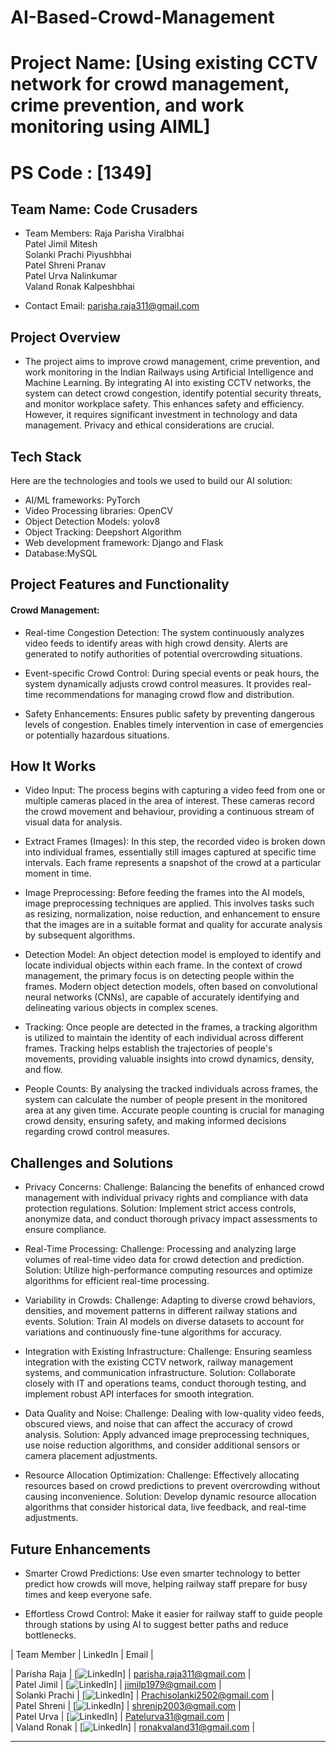 # AI-Based-Crowd-Management

# Project Name: [Using existing CCTV network for crowd management, crime prevention, and work monitoring using AIML]
# PS Code : [1349] 

## Team Name: Code Crusaders
- Team Members: Raja Parisha Viralbhai <br>
Patel Jimil Mitesh <br>
Solanki Prachi Piyushbhai <br>
Patel Shreni Pranav <br>
Patel Urva Nalinkumar <br>
Valand Ronak Kalpeshbhai <br>

- Contact Email: parisha.raja311@gmail.com


## Project Overview 
*  The project aims to improve crowd management, crime prevention, and work monitoring in the Indian Railways using Artificial Intelligence and Machine Learning. By integrating AI into existing CCTV networks, the system can detect crowd congestion, identify potential security threats, and monitor workplace safety. This enhances safety and efficiency. However, it requires significant investment in technology and data management. Privacy and ethical considerations are crucial.

## Tech Stack 

Here are the technologies and tools we used to build our AI solution:
*  AI/ML frameworks: PyTorch
*  Video Processing libraries: OpenCV
*  Object Detection Models: yolov8
*  Object Tracking:  Deepshort Algorithm
*  Web development framework: Django and Flask
*  Database:MySQL


## Project Features and Functionality 
#### Crowd Management:

* Real-time Congestion Detection:
The system continuously analyzes video feeds to identify areas with high crowd density.
Alerts are generated to notify authorities of potential overcrowding situations.

* Event-specific Crowd Control:
During special events or peak hours, the system dynamically adjusts crowd control measures.
It provides real-time recommendations for managing crowd flow and distribution.

* Safety Enhancements:
Ensures public safety by preventing dangerous levels of congestion.
Enables timely intervention in case of emergencies or potentially hazardous situations.


## How It Works 
* Video Input:
The process begins with capturing a video feed from one or multiple cameras placed in the area of interest. These cameras record the crowd movement and behaviour, providing a continuous stream of visual data for analysis.

* Extract Frames (Images):
In this step, the recorded video is broken down into individual frames, essentially still images captured at specific time intervals. Each frame represents a snapshot of the crowd at a particular moment in time.

* Image Preprocessing:
Before feeding the frames into the AI models, image preprocessing techniques are applied. This involves tasks such as resizing, normalization, noise reduction, and enhancement to ensure that the images are in a suitable format and quality for accurate analysis by subsequent algorithms.

* Detection Model:
An object detection model is employed to identify and locate individual objects within each frame. In the context of crowd management, the primary focus is on detecting people within the frames. Modern object detection models, often based on convolutional neural networks (CNNs), are capable of accurately identifying and delineating various objects in complex scenes.

* Tracking:
Once people are detected in the frames, a tracking algorithm is utilized to maintain the identity of each individual across different frames. Tracking helps establish the trajectories of people's movements, providing valuable insights into crowd dynamics, density, and flow.

* People Counts:
By analysing the tracked individuals across frames, the system can calculate the number of people present in the monitored area at any given time. Accurate people counting is crucial for managing crowd density, ensuring safety, and making informed decisions regarding crowd control measures.


## Challenges and Solutions 

* Privacy Concerns:
Challenge: Balancing the benefits of enhanced crowd management with individual privacy rights and compliance with data protection regulations.
Solution: Implement strict access controls, anonymize data, and conduct thorough privacy impact assessments to ensure compliance.

* Real-Time Processing:
Challenge: Processing and analyzing large volumes of real-time video data for crowd detection and prediction.
Solution: Utilize high-performance computing resources and optimize algorithms for efficient real-time processing.

* Variability in Crowds:
Challenge: Adapting to diverse crowd behaviors, densities, and movement patterns in different railway stations and events.
Solution: Train AI models on diverse datasets to account for variations and continuously fine-tune algorithms for accuracy.

* Integration with Existing Infrastructure:
Challenge: Ensuring seamless integration with the existing CCTV network, railway management systems, and communication infrastructure.
Solution: Collaborate closely with IT and operations teams, conduct thorough testing, and implement robust API interfaces for smooth integration.

* Data Quality and Noise:
Challenge: Dealing with low-quality video feeds, obscured views, and noise that can affect the accuracy of crowd analysis.
Solution: Apply advanced image preprocessing techniques, use noise reduction algorithms, and consider additional sensors or camera placement adjustments.

* Resource Allocation Optimization:
Challenge: Effectively allocating resources based on crowd predictions to prevent overcrowding without causing inconvenience.
Solution: Develop dynamic resource allocation algorithms that consider historical data, live feedback, and real-time adjustments.


## Future Enhancements 

* Smarter Crowd Predictions:
Use even smarter technology to better predict how crowds will move, helping railway staff prepare for busy times and keep everyone safe.

* Effortless Crowd Control:
Make it easier for railway staff to guide people through stations by using AI to suggest better paths and reduce bottlenecks.


| Team Member | LinkedIn | Email |


| Parisha Raja | [![LinkedIn](https://www.linkedin.com/in/parisha-raja-019450285)] | parisha.raja311@gmail.com | <br> 
| Patel Jimil | [![LinkedIn](https://www.linkedin.com/in/jimil-patel-a47371293)] | jimilp1979@gmail.com | <br> 
| Solanki Prachi | [![LinkedIn](https://www.linkedin.com/in/prachi-solanki-1a5334293)] | Prachisolanki2502@gmail.com | <br> 
| Patel Shreni | [![LinkedIn](https://www.linkedin.com/in/shreni-patel-5b869b270)] | shrenip2003@gmail.com | <br> 
| Patel Urva | [![LinkedIn](https://www.linkedin.com/in/urva-patel-79a82920a)] | Patelurva31@gmail.com | <br> 
| Valand Ronak | [![LinkedIn](https://www.linkedin.com/in/ronak-valand-779b69258)] | ronakvaland31@gmail.com | <br> 

---
